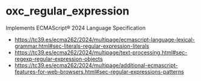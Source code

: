 # oxc_regular_expression

Implements ECMAScript® 2024 Language Specification

- https://tc39.es/ecma262/2024/multipage/ecmascript-language-lexical-grammar.html#sec-literals-regular-expression-literals
- https://tc39.es/ecma262/2024/multipage/text-processing.html#sec-regexp-regular-expression-objects
- https://tc39.es/ecma262/2024/multipage/additional-ecmascript-features-for-web-browsers.html#sec-regular-expressions-patterns
